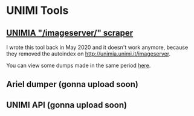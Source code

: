 # UNIMI Tools

## [UNIMIA "/imageserver/" scraper](unimia-imageserver-scraper)

I wrote this tool back in May 2020 and it doesn't work anymore,
 because they removed the autoindex on http://unimia.unimi.it/imageserver.

You can view some dumps made in the same period [here](unimia-imageserver-scraper/server_dump.json).

## Ariel dumper (gonna upload soon)

## UNIMI API (gonna upload soon)